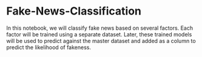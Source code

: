 # Fake-News-Classification
In this notebook, we will classify fake news based on several factors. Each factor will be trained using a separate dataset. Later, these trained models will be used to predict against the master dataset and added as a column to predict the likelihood of fakeness.
